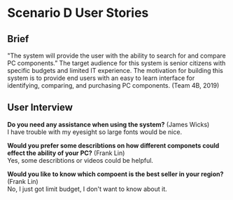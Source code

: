 # Scenario D User Stories

## Brief 
"The system will provide the user with the ability to search for and compare PC components.” The target audience for this system is senior citizens with specific budgets and limited IT experience. The motivation for building this system is to provide end users with an easy to learn interface for identifying, comparing, and purchasing PC components.  (Team 4B, 2019)

## User Interview

**Do you need any assistance when using the system?** (James Wicks)
<br>
I have trouble with my eyesight so large fonts would be nice.

**Would you prefer some describtions on how different componets could effect the ability of your PC?** (Frank Lin)
<br>
Yes, some describtions or videos could be helpful.

**Would you like to know which compoent is the best seller in your region?** (Frank Lin)
<br>
No, I just got limit budget, I don't want to know about it. 
